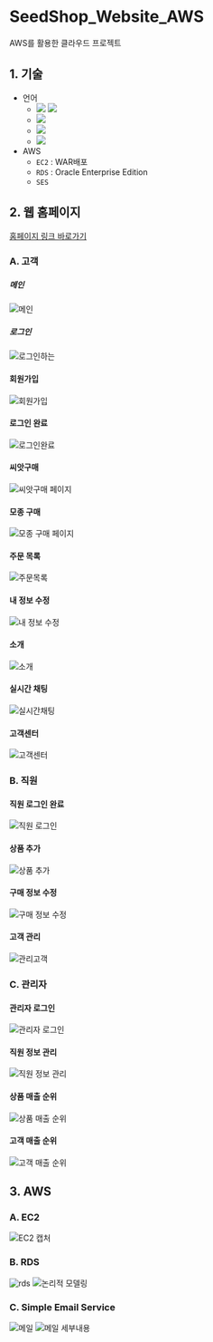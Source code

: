 # SeedShop_Website_AWS 
 AWS를 활용한 클라우드 프로젝트
## 1. 기술 
- 언어
  - <img src="https://img.shields.io/badge/HTML-E34F26?style=flat-square&logo=HTML5&logoColor=white"/> <img src="https://img.shields.io/badge/CSS3-1572B6?style=flat-square&logo=CSS3&logoColor=white"/> 
  - <img src="https://img.shields.io/badge/JavaScript-F7DF1E?style=flat-square&logo=JavaScript&logoColor=white"/> 
  - <img src="https://img.shields.io/badge/Java(JDK 13.0.2)-007396?style=flat-square&logo=Java&logoColor=white"/>
  - <img src="https://img.shields.io/badge/JSP-007396?style=flat-square&logo=Java&logoColor=white"/>
 - AWS
   - `EC2` : WAR배포
   - `RDS` : Oracle Enterprise Edition
   - `SES`

## 2. 웹 홈페이지
[홈페이지 링크 바로가기](http://ec2-3-37-50-123.ap-northeast-2.compute.amazonaws.com:8080/seedshop/home/index.jsp)
### A. 고객
##### 메인 
![메인](https://user-images.githubusercontent.com/67509011/120858986-89b91b80-c5be-11eb-808b-a9450b171dfb.png)
##### 로그인 
![로그인하는](https://user-images.githubusercontent.com/67509011/120860604-e74e6780-c5c0-11eb-9d8c-d2b22828b697.png)
#### 회원가입 
![회원가입](https://user-images.githubusercontent.com/67509011/120859498-49a66880-c5bf-11eb-94c4-47bb60cb1d07.png)
#### 로그인 완료 
![로그인완료](https://user-images.githubusercontent.com/67509011/120859502-4a3eff00-c5bf-11eb-9022-c06668cc56c1.png)
#### 씨앗구매 
![씨앗구매 페이지](https://user-images.githubusercontent.com/67509011/120859519-4d39ef80-c5bf-11eb-8125-883012b31d62.png)
#### 모종 구매 
![모종 구매 페이지](https://user-images.githubusercontent.com/67509011/120859511-4b702c00-c5bf-11eb-9c2d-e7b2008922fe.png)
#### 주문 목록 
![주문목록](https://user-images.githubusercontent.com/67509011/120859521-4d39ef80-c5bf-11eb-8db5-c57d3970cee9.png)
#### 내 정보 수정 
![내 정보 수정](https://user-images.githubusercontent.com/67509011/120859542-50cd7680-c5bf-11eb-8cd1-7274eba06fcc.png)
#### 소개 
![소개](https://user-images.githubusercontent.com/67509011/120859516-4ca15900-c5bf-11eb-9d1e-f7f1340659c7.png)
#### 실시간 채팅 
![실시간채팅](https://user-images.githubusercontent.com/67509011/120859517-4ca15900-c5bf-11eb-906f-25ab49148e82.png)
#### 고객센터 
![고객센터](https://user-images.githubusercontent.com/67509011/120859531-4f9c4980-c5bf-11eb-92c8-4053a8d266fe.png)


### B. 직원
#### 직원 로그인 완료 
![직원 로그인](https://user-images.githubusercontent.com/67509011/120859522-4dd28600-c5bf-11eb-928b-6841fe7324ce.png)
#### 상품 추가
![상품 추가](https://user-images.githubusercontent.com/67509011/120859513-4c08c280-c5bf-11eb-8e52-f4065d06bdb5.png)
#### 구매 정보 수정
![구매 정보 수정](https://user-images.githubusercontent.com/67509011/120859540-50cd7680-c5bf-11eb-8032-26d8345b0a24.png)
#### 고객 관리
![관리고객](https://user-images.githubusercontent.com/67509011/120859535-4f9c4980-c5bf-11eb-9ff2-cd19ea24cef8.png)

### C. 관리자
#### 관리자 로그인
![관리자 로그인](https://user-images.githubusercontent.com/67509011/120859537-5034e000-c5bf-11eb-9b01-9f464619cca3.png)
#### 직원 정보 관리
![직원 정보 관리](https://user-images.githubusercontent.com/67509011/120859523-4dd28600-c5bf-11eb-82bb-84056eb33da1.png)
#### 상품 매출 순위
![상품 매출 순위](https://user-images.githubusercontent.com/67509011/120859512-4b702c00-c5bf-11eb-8d56-fbc027f60387.png)
#### 고객 매출 순위
![고객 매출 순위](https://user-images.githubusercontent.com/67509011/120859529-4f03b300-c5bf-11eb-8ef2-53462119bacc.png)


## 3. AWS
### A. EC2
![EC2 캡처](https://user-images.githubusercontent.com/67509011/120866199-672cff80-c5ca-11eb-8be6-55cdf31603e4.png)
### B. RDS
![rds](https://user-images.githubusercontent.com/67509011/120861395-38129000-c5c2-11eb-9434-3ab7e13461c4.png)
![논리적 모델링](https://user-images.githubusercontent.com/67509011/120859543-51660d00-c5bf-11eb-9d32-0ea4661bc2e5.PNG)
### C. Simple Email Service
![메일](https://user-images.githubusercontent.com/67509011/120859525-4e6b1c80-c5bf-11eb-841c-4daa6d1064ef.png)
![메일 세부내용](https://user-images.githubusercontent.com/67509011/120859507-4b702c00-c5bf-11eb-9ba2-7000e15eee3c.png)
